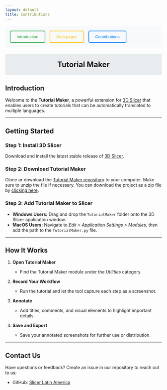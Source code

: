 ```yaml
---
layout: default
title: Contributions
---
```



<div style="background-color:#f8f9fa; padding:15px;">
  <a href="Index" style="margin-right: 10px; text-decoration:none;">
    <button style="padding:10px 20px; color:#28a745; border:2px solid #28a745; border-radius:5px; background:none; cursor:pointer;">
      Introduction
    </button>
  </a>
  <a href="webpages" style="margin-right: 10px; text-decoration:none;">
    <button style="padding:10px 20px; color:#ffc107; border:2px solid #ffc107; border-radius:5px; background:none; cursor:pointer;">
      Web pages
    </button>
  </a>
  <a href="Contributions" style="text-decoration:none;">
    <button style="padding:10px 20px; color:#007BFF; border:2px solid #007BFF; border-radius:5px; background:none; cursor:pointer;">
      Contributions
    </button>
  </a>
</div>

<div style="background-color:#e9ecef; padding:20px; margin-top:20px; text-align:center; font-size:24px; font-weight:bold;">
  Tutorial Maker
</div>

## **Introduction**
Welcome to the **Tutorial Maker**, a powerful extension for [3D Slicer](https://www.slicer.org/) that enables users to create tutorials that can be automatically translated to multiple languages.

---

## **Getting Started**

### **Step 1: Install 3D Slicer**
Download and install the latest stable release of [3D Slicer](https://download.slicer.org/).

### **Step 2: Download Tutorial Maker**
Clone or download the [Tutorial Maker repository](https://github.com/SlicerLatinAmerica/TutorialMaker) to your computer. Make sure to unzip the file if necessary. You can download the project as a zip file by [clicking here](https://github.com/SlicerLatinAmerica/SlicerTutorialMaker/archive/refs/heads/main.zip).

### **Step 3: Add Tutorial Maker to Slicer**
- **Windows Users:** Drag and drop the `TutorialMaker` folder onto the 3D Slicer application window.
- **MacOS Users:** Navigate to *Edit > Application Settings > Modules*, then add the path to the `TutorialMaker.py` file.

---

## **How It Works**

1. **Open Tutorial Maker**
   - Find the Tutorial Maker module under the *Utilities* category.

2. **Record Your Workflow**
   - Run the tutorial and let the tool capture each step as a screenshot.

3. **Annotate**
   - Add titles, comments, and visual elements to highlight important details.

4. **Save and Export**
   - Save your annotated screenshots for further use or distribution.

---

## **Contact Us**

Have questions or feedback? Create an issue in our repository to reach out to us:
- GitHub: [Slicer Latin America](https://github.com/SlicerLatinAmerica/SlicerTutorialMaker/issues)
